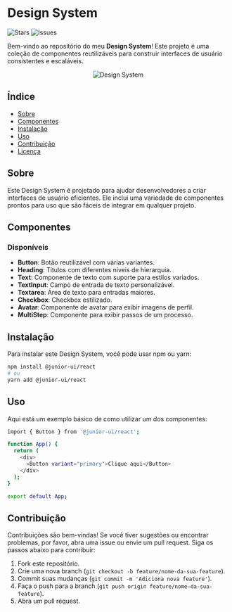 
# Design System

![Stars](https://img.shields.io/github/stars/RafaelFigueiredo2203/design-system)
![Issues](https://img.shields.io/github/issues/RafaelFigueiredo2203/design-system)

Bem-vindo ao repositório do meu  **Design System**! Este projeto é uma coleção de componentes reutilizáveis para construir interfaces de usuário consistentes e escaláveis.
<p align="center">
  <img src="[URL_DA_IMAGEM](https://github.com/RafaelFigueiredo2203/design-system/assets/60237326/1955d8df-9ddf-4304-b4cd-1a04e4c6e95c)" alt="Design System">
</p>



<h>

## Índice

- [Sobre](#sobre)
- [Componentes](#componentes)
- [Instalação](#instalação)
- [Uso](#uso)
- [Contribuição](#contribuição)
- [Licença](#licença)

## Sobre

Este Design System é projetado para ajudar desenvolvedores a criar interfaces de usuário eficientes. Ele inclui uma variedade de componentes prontos para uso que são fáceis de integrar em qualquer projeto.

## Componentes

### Disponíveis

- **Button**: Botão reutilizável com várias variantes.
- **Heading**: Títulos com diferentes níveis de hierarquia.
- **Text**: Componente de texto com suporte para estilos variados.
- **TextInput**: Campo de entrada de texto personalizável.
- **Textarea**: Área de texto para entradas maiores.
- **Checkbox**: Checkbox estilizado.
- **Avatar**: Componente de avatar para exibir imagens de perfil.
- **MultiStep**: Componente para exibir passos de um processo.

## Instalação

Para instalar este Design System, você pode usar npm ou yarn:

```bash
npm install @junior-ui/react
# ou
yarn add @junior-ui/react
```

## Uso

Aqui está um exemplo básico de como utilizar um dos componentes:

```bash
import { Button } from '@junior-ui/react';

function App() {
  return (
    <div>
      <Button variant="primary">Clique aqui</Button>
    </div>
  );
}

export default App;
```

## Contribuição

Contribuições são bem-vindas! Se você tiver sugestões ou encontrar problemas, por favor, abra uma issue ou envie um pull request. Siga os passos abaixo para contribuir:

1.  Fork este repositório.
2.  Crie uma nova branch (`git checkout -b feature/nome-da-sua-feature`).
3.  Commit suas mudanças (`git commit -m 'Adiciona nova feature'`).
4.  Faça o push para a branch (`git push origin feature/nome-da-sua-feature`).
5.  Abra um pull request.
